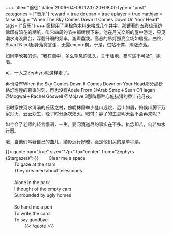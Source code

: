 +++
title= "途徙"
date= 2006-04-06T12:17:20+08:00
type = "post"
categories = ["音乐"]
reward = true
douban = true
aplayer = true
mathjax = false
slug = "When The Sky Comes Down It Comes Down On Your Head"
tags= ["音乐"]
+++
窗棂用了黑棕色木料来格成几个井字，那镶著的五彩琉璃彷佛印有暗花的糊纸，叫它四周的节拍都缓慢下来。他在月光交织的屋中游走，只见潮水淹没舞台，浮载纤弱的频率，游声鼎戕。高悬的吊灯照亮会场如启昼。曲终，Stuart Nicol起身落寞言谢，无需encore矣。于是，过站不停，潮涨汐落。 

如同李欣芸的词，“我在海中，多么窒息的念头。关于陆地，霎时遥不可及”，她唱。
<!--more-->
可，一人之Zephyrs就这样走了。

再也没有When the Sky Comes Down It Comes Down on Your Head那分那秒路灯煌煌的暮霭时刻，再也没有Adele Frorn @Arab Strap＋Sean O'Hagan @Mogwai＋Rachel Goswell @Mojave 3那阵那种心旌猎猎的香江花月夜。

旧时家住河水涓涓的氏落之村，傍晚抹霞举步登山远眺，远山如眉，俯候山脚下万家灯火、云云众生，晚了时分逐次熄灭。暗忖：静了的生息明天会不会再来呢？

如今会了老师的轻言慢语，一生，要问清道尽的事实在不多。执念即苦，何若如水行愿。

哦，当他们吟著自己的曲儿，踏影远行好暸，祗是他们买的是单程票。

<div
class="aplayer"
data-id="1294008090"
data-server="netease"
data-type="song"
data-mutex="true"
data-mini="false"
data-loop="none">
</div>

{{< quote bar="true" size="17px"  ta="center" from="Zephyrs《Stargazer》">}}
　　Clear me a space<br>
　　To gaze at the stars<br>
　　They dreamed about telescopes<br><br>
　　Alone in the park<br>
　　I thought of the empty cars<br>
　　Surrounded by ugly homes<br><br>
　　So hand me a pen<br>
　　To write the card<br>
　　To say goodbye<br>
　　
　　{{< /quote >}}
